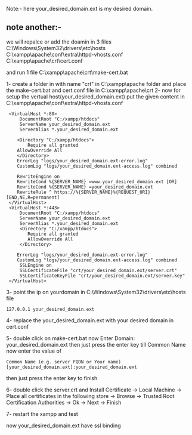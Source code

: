 Note:- here your_desired_domain.ext is my desired domain.

note another:-
--------------------------------
we will repalce or add the doamin in 3 files
C:\Windows\System32\drivers\etc\hosts
C:\xampp\apache\conf\extra\httpd-vhosts.conf
C:\xampp\apache\crt\cert.conf

and run 1 file 
C:\xampp\apache\crt\make-cert.bat

1- create a folder in with name "crt" in C:\xampp\apache folder and place the make-cert.bat and cert.conf file in C:\xampp\apache\crt
2- now for setup the vertual host(your_desired_domain.ext) put the given content in C:\xampp\apache\conf\extra\httpd-vhosts.conf

```
 <VirtualHost *:80>
     DocumentRoot "C:/xampp/htdocs"
     ServerName your_desired_domain.ext
     ServerAlias *.your_desired_domain.ext
	 
	<Directory "C:/xampp/htdocs">
        Require all granted
	AllowOverride All
    </Directory>
	ErrorLog "logs/your_desired_domain.ext-error.log"
    CustomLog "logs/your_desired_domain.ext-access.log" combined
	
    RewriteEngine on
    RewriteCond %{SERVER_NAME} =www.your_desired_domain.ext [OR]
    RewriteCond %{SERVER_NAME} =your_desired_domain.ext
    RewriteRule ^ https://%{SERVER_NAME}%{REQUEST_URI} [END,NE,R=permanent]
 </VirtualHost>
 <VirtualHost *:443>
     DocumentRoot "C:/xampp/htdocs"
     ServerName your_desired_domain.ext
     ServerAlias *.your_desired_domain.ext
	 <Directory "C:/xampp/htdocs">
        Require all granted
		AllowOverride All
     </Directory>
	
    ErrorLog "logs/your_desired_domain.ext-error.log"
    CustomLog "logs/your_desired_domain.ext-access.log" combined
     SSLEngine on
     SSLCertificateFile "crt/your_desired_domain.ext/server.crt"
     SSLCertificateKeyFile "crt/your_desired_domain.ext/server.key"
 </VirtualHost>
```

3- point the ip on yourdomain in C:\Windows\System32\drivers\etc\hosts file
```
127.0.0.1 your_desired_domain.ext
```

4- replace the your_desired_domain.ext with your desired domain in cert.conf


5- double click on make-cert.bat
now Enter Domain: your_desired_domain.ext
then just press the enter key till Common Name
now enter the value of 
```
Common Name (e.g. server FQDN or Your name) [your_desired_domain.ext]:your_desired_domain.ext
```
then just press the enter key to finish

6- double click the server.crt and Install Certificate -> Local Machine -> Place all certificates in the following store -> Browse -> Trusted Root Certification Authorities -> Ok -> Next -> Finish

7- restart the xampp and test

now your_desired_domain.ext have ssl binding
